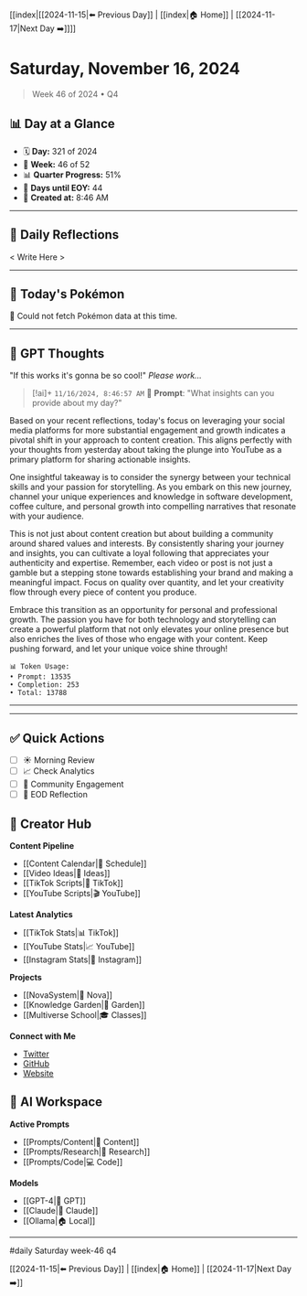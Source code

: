 [[index|[[2024-11-15|⬅️ Previous Day]] | [[index|🏠 Home]] | [[2024-11-17|Next Day ➡️]]]]

# Saturday, November 16, 2024
> Week 46 of 2024 • Q4

## 📊 Day at a Glance
- 🗓️ **Day:** 321 of 2024
- 📅 **Week:** 46 of 52
- 📊 **Quarter Progress:** 51%
- 🎯 **Days until EOY:** 44
- 🔄 **Created at:** 8:46 AM

---

## 📝 Daily Reflections

< Write Here >

---

## 🐾 Today's Pokémon

🐾 Could not fetch Pokémon data at this time.

---

## 🤖 GPT Thoughts

"If this works it's gonna be so cool!"
*Please work...*


> [!ai]+ `11/16/2024, 8:46:57 AM`
> 💭 **Prompt**: "What insights can you provide about my day?"

Based on your recent reflections, today's focus on leveraging your social media platforms for more substantial engagement and growth indicates a pivotal shift in your approach to content creation. This aligns perfectly with your thoughts from yesterday about taking the plunge into YouTube as a primary platform for sharing actionable insights. 

One insightful takeaway is to consider the synergy between your technical skills and your passion for storytelling. As you embark on this new journey, channel your unique experiences and knowledge in software development, coffee culture, and personal growth into compelling narratives that resonate with your audience. 

This is not just about content creation but about building a community around shared values and interests. By consistently sharing your journey and insights, you can cultivate a loyal following that appreciates your authenticity and expertise. Remember, each video or post is not just a gamble but a stepping stone towards establishing your brand and making a meaningful impact. Focus on quality over quantity, and let your creativity flow through every piece of content you produce. 

Embrace this transition as an opportunity for personal and professional growth. The passion you have for both technology and storytelling can create a powerful platform that not only elevates your online presence but also enriches the lives of those who engage with your content. Keep pushing forward, and let your unique voice shine through!

```stats
📊 Token Usage:
• Prompt: 13535
• Completion: 253
• Total: 13788
```
---



---

## ✅ Quick Actions
- [ ] ☀️ Morning Review
- [ ] 📈 Check Analytics
- [ ] 🤝 Community Engagement
- [ ] 🌙 EOD Reflection

## 📱 Creator Hub
**Content Pipeline**
- [[Content Calendar|📅 Schedule]]
- [[Video Ideas|🎥 Ideas]]
- [[TikTok Scripts|📝 TikTok]]
- [[YouTube Scripts|🎬 YouTube]]

**Latest Analytics**
- [[TikTok Stats|📊 TikTok]]
- [[YouTube Stats|📈 YouTube]]
- [[Instagram Stats|📸 Instagram]]

**Projects**
- [[NovaSystem|🤖 Nova]]
- [[Knowledge Garden|🌳 Garden]]
- [[Multiverse School|🎓 Classes]]

**Connect with Me**
- [Twitter](https://twitter.com/yourusername)
- [GitHub](https://github.com/yourusername)
- [Website](https://yourwebsite.com)

## 🤖 AI Workspace
**Active Prompts**
- [[Prompts/Content|📝 Content]]
- [[Prompts/Research|🔬 Research]]
- [[Prompts/Code|💻 Code]]

**Models**
- [[GPT-4|💬 GPT]]
- [[Claude|🧠 Claude]]
- [[Ollama|🏠 Local]]

---

#daily Saturday week-46 q4 

[[2024-11-15|⬅️ Previous Day]] | [[index|🏠 Home]] | [[2024-11-17|Next Day ➡️]]
